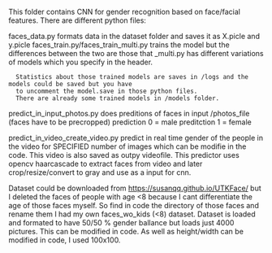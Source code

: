 This folder contains CNN for gender recognition based on face/facial features.
There are different python files:

  faces_data.py formats data in the dataset folder and saves it as X.picle and y.picle
  faces_train.py/faces_train_multi.py trains the model but the differences between the two are those that
    _multi.py has different variations of models which you specify in the header.
      
      Statistics about those trained models are saves in /logs and the models could be saved but you have
      to uncomment the model.save in those python files.
      There are already some trained models in /models folder.
  
  predict_in_input_photos.py does preditions of faces in input /photos_file (faces have to be precropped)
    prediction 0 = male
    preditction 1 = female
  
  predict_in_video_create_video.py predict in real time gender of the people in the video for SPECIFIED number of images
    which can be modifie in the code. This video is also saved as outpy videofile.
    This predictor uses opencv haarcascade to extract faces from video and later crop/resize/convert to gray and use
    as a input for cnn.
    
Dataset could be downloaded from https://susanqq.github.io/UTKFace/ 
but I deleted the faces of people with age <8 because I cant differentiate the age of those faces myself.
So find in code the directory of those faces and rename them I had my own faces_wo_kids (<8) dataset.
Dataset is loaded and formated to have 50/50 % gender ballance but loads just 4000 pictures. This can be modified in code.
As well as height/width can be modified in code, I used 100x100.
